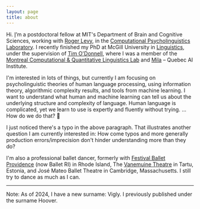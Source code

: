 ```yaml
---
layout: page
title: about
---
```


Hi. [I](/assets/j.png)’m a postdoctoral fellow at MIT's Department of Brain and Cognitive Sciences, working with [Roger Levy](https://www.mit.edu/~rplevy/), in the [Computational Psycholinguistics Laboratory](http://cpl.mit.edu/). I recently finished my PhD at McGill University in [ Linguistics](https://mcgill.ca/linguistics/), under the supervision of [Tim O'Donnell](https://todonnell.github.io/), where I was a member of the [Montreal Computational & Quantitative Linguistics Lab](https://mcqll.org/) and [Mila](https://mila.quebec/) – Quebec AI Institute.

I'm interested in lots of things, but currently I am focusing on psycholinguistic theories of human language processing, using information theory, algorithmic complexity results, and tools from machine learning. I want to understand what human and machine learning can tell us about the underlying structure and complexity of language.  Human language is complicated, yet we learn to use is expertly and fluently without trying. …How do we do that? 🤔 

I just noticed there's a typo in the above paragraph. That illustrates another question I am currently interested in: How come typos and more generally production errors/imprecision don't hinder understanding more than they do?

I'm also a professional ballet dancer, formerly with [Festival Ballet Providence](http://www.festivalballetprovidence.org) (now Ballet RI) in Rhode Island, The [Vanemuine Theatre](https://www.vanemuine.ee) in Tartu, Estonia, and José Mateo Ballet Theatre in Cambridge, Massachusetts.  I still try to dance as much as I can.

<!-- CV moved to navbar. See _includes/header.html -->

----

Note: As of 2024, I have a new surname: Vigly. I previously published under the surname Hoover.